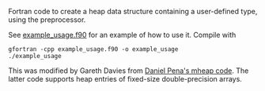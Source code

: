 Fortran code to create a heap data structure containing a user-defined type, using the preprocessor.

See [example_usage.f90](example_usage.f90) for an example of how to use it. Compile with
```
gfortran -cpp example_usage.f90 -o example_usage
./example_usage
```

This was modified by Gareth Davies from [Daniel Pena's mheap
code](https://github.com/trifling/mheap). The latter code supports heap
entries of fixed-size double-precision arrays.
